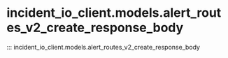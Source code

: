 # incident_io_client.models.alert_routes_v2_create_response_body

::: incident_io_client.models.alert_routes_v2_create_response_body